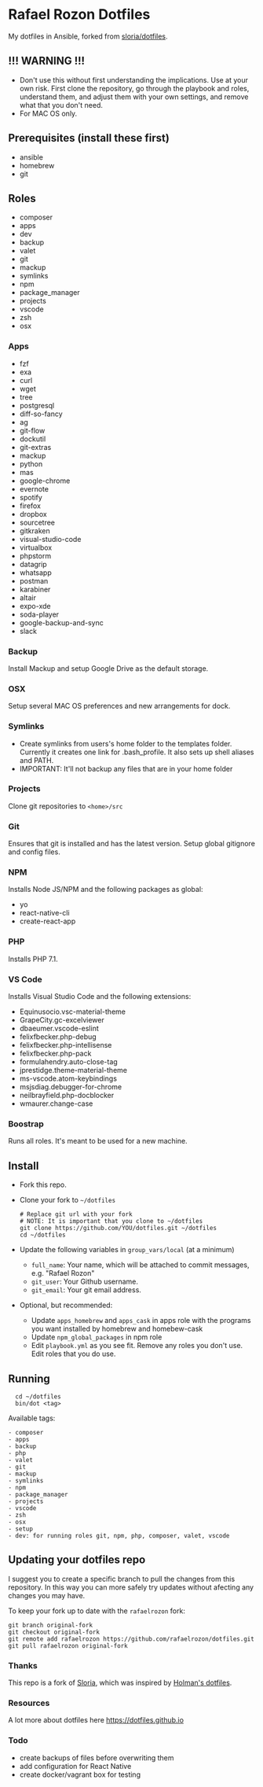 # Rafael Rozon Dotfiles


My dotfiles in Ansible, forked from [sloria/dotfiles](https://github.com/sloria/dotfiles).

## !!! WARNING !!!
- Don't use this without first understanding the implications. Use at your own risk.
First clone the repository, go through the playbook and roles, understand them, and adjust them with your own settings, and remove what that you don't need.
- For MAC OS only.

## Prerequisites (install these first)
- ansible
- homebrew
- git

## Roles
- composer
- apps
- dev
- backup
- valet
- git
- mackup
- symlinks
- npm
- package_manager
- projects
- vscode
- zsh
- osx

### Apps
- fzf
- exa
- curl
- wget
- tree
- postgresql
- diff-so-fancy
- ag
- git-flow
- dockutil
- git-extras
- mackup
- python
- mas
- google-chrome
- evernote
- spotify
- firefox
- dropbox
- sourcetree
- gitkraken
- visual-studio-code
- virtualbox
- phpstorm
- datagrip
- whatsapp
- postman
- karabiner
- altair
- expo-xde
- soda-player
- google-backup-and-sync
- slack



### Backup

Install Mackup and setup Google Drive as the default storage.

### OSX

Setup several MAC OS preferences and new arrangements for dock.

### Symlinks

- Create symlinks from users's home folder to the templates folder. Currently it creates one link for .bash_profile. It also sets up shell aliases and PATH.
- IMPORTANT: It'll not backup any files that are in your home folder


### Projects

Clone git repositories to `<home>/src`

### Git

Ensures that git is installed and has the latest version. Setup global gitignore and config files.

### NPM
Installs Node JS/NPM and the following packages as global:

- yo
- react-native-cli
- create-react-app


### PHP
Installs PHP 7.1.

### VS Code
Installs Visual Studio Code and the following extensions:

- Equinusocio.vsc-material-theme
- GrapeCity.gc-excelviewer
- dbaeumer.vscode-eslint
- felixfbecker.php-debug
- felixfbecker.php-intellisense
- felixfbecker.php-pack
- formulahendry.auto-close-tag
- jprestidge.theme-material-theme
- ms-vscode.atom-keybindings
- msjsdiag.debugger-for-chrome
- neilbrayfield.php-docblocker
- wmaurer.change-case


### Boostrap

Runs all roles. It's meant to be used for a new machine.

## Install

- Fork this repo.
- Clone your fork to `~/dotfiles`

  ```
  # Replace git url with your fork
  # NOTE: It is important that you clone to ~/dotfiles
  git clone https://github.com/YOU/dotfiles.git ~/dotfiles
  cd ~/dotfiles
  ```

- Update the following variables in `group_vars/local` (at a minimum)
    - `full_name`: Your name, which will be attached to commit messages, e.g. "Rafael Rozon"
    - `git_user`: Your Github username.
    - `git_email`: Your git email address.
- Optional, but recommended:
    - Update `apps_homebrew` and `apps_cask` in apps role with the programs you want installed by homebrew and homebew-cask
    - Update `npm_global_packages` in npm role
    - Edit `playbook.yml` as you see fit. Remove any roles you don't use. Edit roles that you do use.


## Running

```
  cd ~/dotfiles
  bin/dot <tag>
  ```

Available tags:
```
- composer
- apps
- backup
- php
- valet
- git
- mackup
- symlinks
- npm
- package_manager
- projects
- vscode
- zsh
- osx
- setup
- dev: for running roles git, npm, php, composer, valet, vscode
```

Updating your dotfiles repo
---------------------------

I suggest you to create a specific branch to pull the changes from this repository. In this way you can more safely try updates without afecting any changes you may have.

To keep your fork up to date with the `rafaelrozon` fork:

```
git branch original-fork
git checkout original-fork
git remote add rafaelrozon https://github.com/rafaelrozon/dotfiles.git
git pull rafaelrozon original-fork
```

### Thanks
This repo is a fork of [Sloria](https://github.com/sloria/dotfiles), which was inspired by [Holman's dotfiles](https://github.com/holman/dotfiles).

### Resources
A lot more about dotfiles here https://dotfiles.github.io

### Todo
- create backups of files before overwriting them
- add configuration for React Native
- create docker/vagrant box for testing



